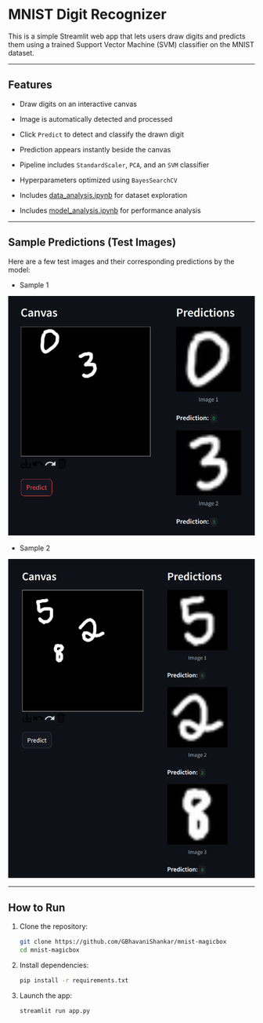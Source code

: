 # MNIST Digit Recognizer

This is a simple Streamlit web app that lets users draw digits and predicts them using a trained Support Vector Machine (SVM) classifier on the MNIST dataset.

---

## Features

- Draw digits on an interactive canvas

- Image is automatically detected and processed

- Click `Predict` to detect and classify the drawn digit

- Prediction appears instantly beside the canvas

- Pipeline includes `StandardScaler`, `PCA`, and an `SVM` classifier

- Hyperparameters optimized using `BayesSearchCV`

- Includes [data_analysis.ipynb](./data_analysis.ipynb) for dataset exploration  

- Includes [model_analysis.ipynb](./model_analysis.ipynb) for performance analysis

---

## Sample Predictions (Test Images)

Here are a few test images and their corresponding predictions by the model:

- Sample 1

![Test 1](assets/model_test0.png)

- Sample 2

![Test 2](assets/model_test1.png)

---

## How to Run

1. Clone the repository:

   ```bash
   git clone https://github.com/GBhavaniShankar/mnist-magicbox
   cd mnist-magicbox
   ```

2. Install dependencies:

   ```bash
   pip install -r requirements.txt
   ```

3. Launch the app:

   ```bash
   streamlit run app.py
   ```
